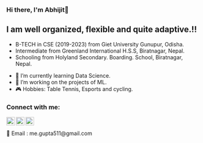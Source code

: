 ### Hi there, I'm Abhijit👋

## I am well organized, flexible and quite adaptive.!!

* B-TECH in CSE (2019-2023) from Giet University Gunupur, Odisha.
* Intermediate from Greenland International H.S.S, Biratnagar, Nepal.
* Schooling from Holyland Secondary. Boarding. School, Biratnagar, Nepal.


- 🎯 I’m currently learning Data Science.
- 🤖 I’m working on the projects of ML.
- 🎮 Hobbies: Table Tennis, Esports and cycling.



### Connect with me:


[<img align="left" alt="codeSTACKr | Twitter" width="22px" src="https://cdn.jsdelivr.net/npm/simple-icons@v3/icons/twitter.svg" />][twitter]
[<img align="left" alt="codeSTACKr | LinkedIn" width="22px" src="https://cdn.jsdelivr.net/npm/simple-icons@v3/icons/linkedin.svg" />][linkedin]
[<img align="left" alt="codeSTACKr | Instagram" width="22px" src="https://cdn.jsdelivr.net/npm/simple-icons@v3/icons/instagram.svg" />][instagram]




[twitter]: https://twitter.com/Abhijit89577918
[instagram]: https://www.instagram.com/_abhijit_gupta_/
[linkedin]: https://www.linkedin.com/in/abhijit-gupta-764a96209/


<br />
<br />
📧 Email : me.gupta511@gmail.com
